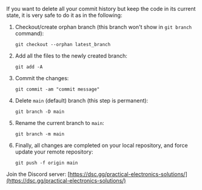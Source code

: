 If you want to delete all your commit history but keep the code in its current state, it is very safe to do it as in the following:

1. Checkout/create orphan branch (this branch won't show in `git branch` command):
   ```
   git checkout --orphan latest_branch
   ```
2. Add all the files to the newly created branch:
   ```
   git add -A
   ```
3. Commit the changes:
   ```
   git commit -am "commit message"
   ```
4. Delete `main` (default) branch (this step is permanent):
   ```
   git branch -D main
   ```
5. Rename the current branch to `main`:
   ```
   git branch -m main
   ```
6. Finally, all changes are completed on your local repository, and force update your remote repository:
   ```
   git push -f origin main
   ```

Join the Discord server: [https://dsc.gg/practical-electronics-solutions/](https://dsc.gg/practical-electronics-solutions/)
